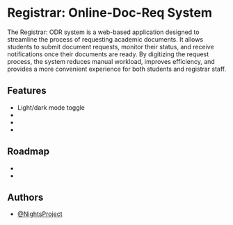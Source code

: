 
# Registrar: Online-Doc-Req System

The Registrar: ODR system is a web-based application designed to streamline the process of requesting academic documents. It allows students to submit document requests, monitor their status, and receive notifications once their documents are ready. By digitizing the request process, the system reduces manual workload, improves efficiency, and provides a more convenient experience for both students and registrar staff.


## Features

- Light/dark mode toggle
- 
- 
- 


## Roadmap

- 

- 


## Authors

- [@NightsProject](https://github.com/NightsProject)

